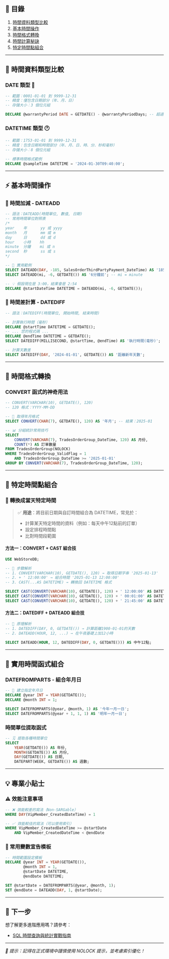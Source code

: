 ## 📖 目錄
1. [時間資料類型比較](#時間資料類型比較)
2. [基本時間操作](#基本時間操作)
3. [時間格式轉換](#時間格式轉換)
4. [時間計算秘訣](#時間計算秘訣)
5. [特定時間點組合](#特定時間點組合)

---

## 🎯 時間資料類型比較

### DATE 類型 📆
```sql
-- 範圍：0001-01-01 到 9999-12-31
-- 精度：僅包含日期部分（年、月、日）
-- 存儲大小：3 個位元組

DECLARE @warrantyPeriod DATE = GETDATE() - @warrantyPeriodDays; -- 超過鑑賞期N天
```

### DATETIME 類型 🕐
```sql
-- 範圍：1753-01-01 到 9999-12-31
-- 精度：包含日期和時間部分（年、月、日、時、分、秒和毫秒）
-- 存儲大小：8 個位元組

-- 標準時間格式範例
DECLARE @sampleTime DATETIME = '2024-01-30T09:40:00';
```

---

## ⚡ 基本時間操作

### 🧮 時間加減 - DATEADD
```sql
-- 語法：DATEADD(時間單位, 數值, 日期)
-- 常用時間單位對照表
/*
year    年      yy 或 yyyy
month   月      mm 或 m
day     日      dd 或 d
hour    小時    hh
minute  分鐘    mi 或 n
second  秒      ss 或 s
*/

-- 📝 實用範例
SELECT DATEADD(DAY, -185, SalesOrderThirdPartyPayment_DateTime) AS '185天前';
SELECT DATEADD(mi, -6, GETDATE()) AS '6分鐘前'; -- mi = minute

-- 💡 假設現在是 3:00，結果會是 2:54
DECLARE @startDateTime DATETIME = DATEADD(mi, -6, GETDATE());
```

### 📏 時間差計算 - DATEDIFF
```sql
-- 語法：DATEDIFF(時間單位, 開始時間, 結束時間)

-- 計算執行時間（毫秒）
DECLARE @startTime DATETIME = GETDATE();
-- ... 您的程式碼 ...
DECLARE @endTime DATETIME = GETDATE();
SELECT DATEDIFF(MILLISECOND, @startTime, @endTime) AS '執行時間(毫秒)';

-- 計算天數差
SELECT DATEDIFF(DAY, '2024-01-01', GETDATE()) AS '距離新年天數';
```

---

## 🔄 時間格式轉換

### CONVERT 函式的神奇用法
```sql
-- CONVERT(VARCHAR(10), GETDATE(), 120) 
-- 120 格式：YYYY-MM-DD

-- 📅 取得年月格式
SELECT CONVERT(CHAR(7), GETDATE(), 120) AS '年月'; -- 結果：2025-01

-- 📊 分組統計常用技巧
SELECT 
    CONVERT(VARCHAR(7), TradesOrderGroup_DateTime, 120) AS 月份,
    COUNT(*) AS 訂單數量
FROM TradesOrderGroup(NOLOCK)
WHERE TradesOrderGroup_ValidFlag = 1
    AND TradesOrderGroup_DateTime >= '2025-01-01'
GROUP BY CONVERT(VARCHAR(7), TradesOrderGroup_DateTime, 120);
```

---

## 🎨 特定時間點組合

### 🌅 轉換成當天特定時間
> ✅ **用途**：將目前日期與自訂時間組合為 DATETIME，常見於：
> - 計算某天特定時間的資料（例如：每天中午12點前的訂單）
> - 設定排程時間點
> - 比對時間段範圍

#### 方法一：CONVERT + CAST 組合技
```sql
USE WebStoreDB;

-- 🎯 步驟解析
-- 1. CONVERT(VARCHAR(10), GETDATE(), 120) → 取得日期字串 '2025-01-13'
-- 2. + ' 12:00:00' → 組合時間 '2025-01-13 12:00:00'  
-- 3. CAST(...AS DATETIME) → 轉換回 DATETIME 格式

SELECT CAST(CONVERT(VARCHAR(10), GETDATE(), 120) + ' 12:00:00' AS DATETIME) AS 中午;
SELECT CAST(CONVERT(VARCHAR(10), GETDATE(), 120) + ' 00:01:00' AS DATETIME) AS 凌晨;
SELECT CAST(CONVERT(VARCHAR(10), GETDATE(), 120) + ' 21:45:00' AS DATETIME) AS 夜晚;
```

#### 方法二：DATEDIFF + DATEADD 組合技
```sql
-- 🧩 原理解析
-- 1. DATEDIFF(DAY, 0, GETDATE()) → 計算距離1900-01-01的天數
-- 2. DATEADD(HOUR, 12, ...) → 在午夜基礎上加12小時

SELECT DATEADD(HOUR, 12, DATEDIFF(DAY, 0, GETDATE())) AS 中午12點;
```

---

## 🔧 實用時間函式組合

### DATEFROMPARTS - 組合年月日
```sql
-- 📅 建立指定年月日
DECLARE @year INT = YEAR(GETDATE());
DECLARE @month INT = 1;

SELECT DATEFROMPARTS(@year, @month, 1) AS '今年一月一日';
SELECT DATEFROMPARTS(@year + 1, 1, 1) AS '明年一月一日';
```

### 時間單位提取函式
```sql
-- 🗓️ 提取各種時間單位
SELECT 
    YEAR(GETDATE()) AS 年份,
    MONTH(GETDATE()) AS 月份,
    DAY(GETDATE()) AS 日期,
    DATEPART(WEEK, GETDATE()) AS 週數;
```

---

## 💡 專業小貼士

### ⚠️ 效能注意事項
```sql
-- ❌ 效能較差的寫法（Non-SARGable）
WHERE DAY(VipMember_CreatedDateTime) = 1

-- ✅ 效能較佳的寫法（可以使用索引）
WHERE VipMember_CreatedDateTime >= @startDate 
    AND VipMember_CreatedDateTime < @endDate
```

### 🎯 常用變數宣告模板
```sql
-- 時間範圍設定模板
DECLARE @year INT = YEAR(GETDATE()),
        @month INT = 1,
        @startDate DATETIME,
        @endDate DATETIME;

SET @startDate = DATEFROMPARTS(@year, @month, 1);
SET @endDate = DATEADD(DAY, 1, @startDate);
```

---

## 🚀 下一步
想了解更多進階應用嗎？請參考：
- [SQL 時間查詢與統計實戰指南](./SQL_時間查詢與統計實戰指南.md)

---
*📝 提示：記得在正式環境中謹慎使用 NOLOCK 提示，並考慮索引優化！*
